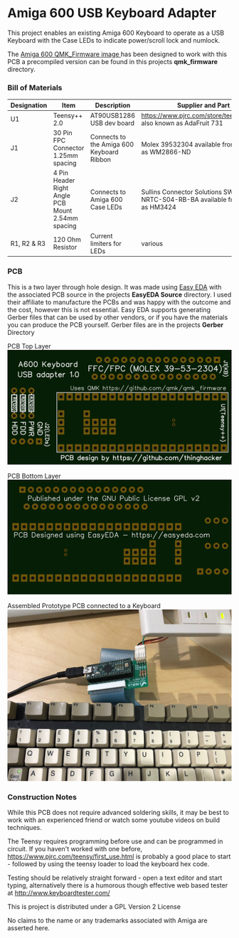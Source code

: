 # Amiga 600 USB Keyboard Adapter
This project enables an existing Amiga 600 Keyboard to operate as a USB Keyboard with the Case LEDs to indicate power/scroll lock and numlock.

The [Amiga 600 QMK_Firmware image ](https://github.com/thinghacker/qmk_firmware/tree/amiga600/keyboards/amiga600) has been designed to work with this PCB a precompiled version can be found in this projects **qmk_firmware** directory.

### Bill of Materials

|Designation              | Item    | Description | Supplier and Part|
| ------------ | ------------ |------------ | ---------- |
| U1 | Teensy++ 2.0 | AT90USB1286 USB dev board | https://www.pjrc.com/store/teensypp.html also known as AdaFruit 731| 
|J1|30 Pin FPC Connector 1.25mm spacing|Connects to the Amiga 600 Keyboard Ribbon|Molex 39532304 available from Digikey as WM2866-ND|
|J2|4 Pin Header Right Angle PCB Mount 2.54mm spacing|Connects to Amiga 600 Case LEDs|Sullins Connector Solutions SWR25X-NRTC-S04-RB-BA  available from Jaycar as HM3424|
|R1, R2 & R3|120 Ohm Resistor|Current limiters for LEDs|various|

### PCB
This is a two layer through hole design.  It was made using [Easy EDA](https://easyeda.com/ "Easy EDA") with the associated PCB source in the projects **EasyEDA Source** directory.  I used their affiliate to manufacture the PCBs and was happy with the outcome and the cost, however this is not essential.  Easy EDA supports generating Gerber files that can be used by other vendors, or if you have the materials you can produce the PCB yourself.  Gerber files are in the projects **Gerber** Directory

PCB Top Layer
![Top Layer Image](images/pcb_1.0_top.png)

PCB Bottom Layer
![Bottom Layer Image](images/pcb_1.0_bottom.png)

Assembled Prototype PCB connected to a Keyboard
![Assembled Prototype PCB Image](images/pcb_assembled.jpg)

### Construction Notes
While this PCB does not require advanced soldering skills, it may be best to work with an experienced friend or watch some youtube videos on build techniques.

The Teensy requires programming before use and can be programmed in circuit. If you haven't worked with one before, https://www.pjrc.com/teensy/first_use.html is probably a good place to start - followed by using the teensy loader to load the keyboard hex code.

Testing should be relatively straight forward - open a text editor and start typing, alternatively there is a humorous though effective web based tester at http://www.keyboardtester.com/

This is project is distributed under a GPL Version 2 License

No claims to the name or any trademarks associated with Amiga are asserted here.
